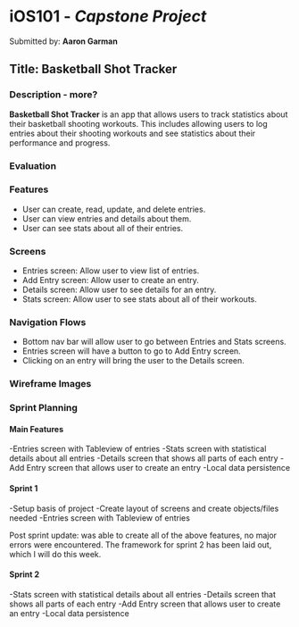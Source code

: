 # iOS101 - *Capstone Project*

Submitted by: **Aaron Garman**

## Title: Basketball Shot Tracker

### Description - more?

**Basketball Shot Tracker** is an app that allows users to track statistics about their basketball shooting workouts. This includes allowing users to log entries about their shooting workouts and see statistics about their performance and progress.

### Evaluation

### Features
- User can create, read, update, and delete entries.
- User can view entries and details about them.
- User can see stats about all of their entries.

### Screens
- Entries screen: Allow user to view list of entries.
- Add Entry screen: Allow user to create an entry.
- Details screen: Allow user to see details for an entry.
- Stats screen: Allow user to see stats about all of their workouts.

### Navigation Flows
- Bottom nav bar will allow user to go between Entries and Stats screens.
- Entries screen will have a button to go to Add Entry screen.
- Clicking on an entry will bring the user to the Details screen.

### Wireframe Images

### Sprint Planning

#### Main Features
-Entries screen with Tableview of entries
-Stats screen with statistical details about all entries
-Details screen that shows all parts of each entry
-Add Entry screen that allows user to create an entry
-Local data persistence

#### Sprint 1
-Setup basis of project
-Create layout of screens and create objects/files needed
-Entries screen with Tableview of entries

Post sprint update: was able to create all of the above features, no major errors were encountered. The framework for sprint 2 has been laid out, which I will do this week.

#### Sprint 2
-Stats screen with statistical details about all entries
-Details screen that shows all parts of each entry
-Add Entry screen that allows user to create an entry
-Local data persistence

